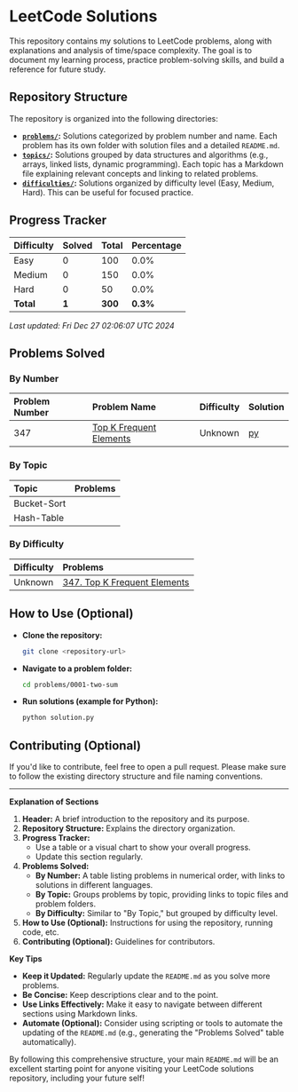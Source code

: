 # LeetCode Solutions

This repository contains my solutions to LeetCode problems, along with explanations and analysis of time/space complexity. The goal is to document my learning process, practice problem-solving skills, and build a reference for future study.

## Repository Structure

The repository is organized into the following directories:

-   **[`problems/`](problems/):** Solutions categorized by problem number and name. Each problem has its own folder with solution files and a detailed `README.md`.
-   **[`topics/`](topics/):** Solutions grouped by data structures and algorithms (e.g., arrays, linked lists, dynamic programming). Each topic has a Markdown file explaining relevant concepts and linking to related problems.
-   **[`difficulties/`](difficulties/):** Solutions organized by difficulty level (Easy, Medium, Hard). This can be useful for focused practice.

## Progress Tracker

| Difficulty | Solved | Total | Percentage |
| :--------- | :----- | :---- | :--------- |
| Easy | 0 | 100 | 0.0% |
| Medium | 0 | 150 | 0.0% |
| Hard | 0 | 50 | 0.0% |
| **Total** | **1** | **300** | **0.3%** |

_Last updated: Fri Dec 27 02:06:07 UTC 2024_

## Problems Solved

### By Number

| Problem Number | Problem Name | Difficulty | Solution |
| :------------- | :----------- | :--------- | :------- |
| 347 | [Top K Frequent Elements](https://leetcode.com/problems/top-k-frequent-elements/) | Unknown | [py](problems/0347-top-k-frequent-elements/solution.py) |

### By Topic

| Topic | Problems |
| :---- | :------- |
| Bucket-Sort |  |
| Hash-Table |  |

### By Difficulty

| Difficulty | Problems |
| :--------- | :------- |
| Unknown | [347. Top K Frequent Elements](https://leetcode.com/problems/top-k-frequent-elements/) |

## How to Use (Optional)

-   **Clone the repository:**
    ```bash
    git clone <repository-url>
    ```
-   **Navigate to a problem folder:**
    ```bash
    cd problems/0001-two-sum
    ```
-   **Run solutions (example for Python):**
    ```bash
    python solution.py
    ```

## Contributing (Optional)

If you'd like to contribute, feel free to open a pull request. Please make sure to follow the existing directory structure and file naming conventions.

---

**Explanation of Sections**

1. **Header:** A brief introduction to the repository and its purpose.
2. **Repository Structure:** Explains the directory organization.
3. **Progress Tracker:**
    -   Use a table or a visual chart to show your overall progress.
    -   Update this section regularly.
4. **Problems Solved:**
    -   **By Number:** A table listing problems in numerical order, with links to solutions in different languages.
    -   **By Topic:** Groups problems by topic, providing links to topic files and problem folders.
    -   **By Difficulty:** Similar to "By Topic," but grouped by difficulty level.
5. **How to Use (Optional):** Instructions for using the repository, running code, etc.
6. **Contributing (Optional):** Guidelines for contributors.

**Key Tips**

-   **Keep it Updated:** Regularly update the `README.md` as you solve more problems.
-   **Be Concise:** Keep descriptions clear and to the point.
-   **Use Links Effectively:** Make it easy to navigate between different sections using Markdown links.
-   **Automate (Optional):** Consider using scripting or tools to automate the updating of the `README.md` (e.g., generating the "Problems Solved" table automatically).

By following this comprehensive structure, your main `README.md` will be an excellent starting point for anyone visiting your LeetCode solutions repository, including your future self!